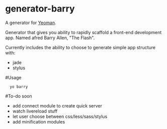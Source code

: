 # generator-barry 

A generator for [Yeoman](http://yeoman.io).

Generator that gives you ability to rapidly scaffold a front-end development app. Named afred Barry Allen, "The Flash".


Currently includes the ability to choose to generate simple app structure with:
- jade
- stylus

#Usage 

      yo barry

#To-do soon
- add connect module to create quick server
- watch livereload stuff
- let user choose between css/less/sass/stylus
- add minification modules
